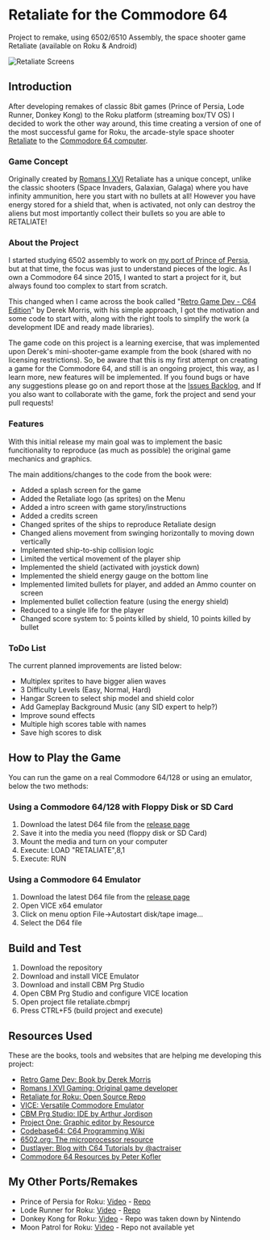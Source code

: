 # Retaliate for the Commodore 64
Project to remake, using 6502/6510 Assembly, the space shooter game Retaliate (available on Roku & Android)

![Retaliate Screens](http://lvcabral.com/images/C64/RetaliateScreens.png)

## Introduction
After developing remakes of classic 8bit games (Prince of Persia, Lode Runner, Donkey Kong) to the Roku platform (streaming box/TV OS)
I decided to work the other way around, this time creating a version of one of the most successful game for Roku, the arcade-style 
space shooter [Retaliate](https://channelstore.roku.com/details/53540/retaliate) to the [Commodore 64 computer](https://en.wikipedia.org/wiki/Commodore_64).

### Game Concept
Originally created by [Romans I XVI](https://www.romansixvigaming.com/) Retaliate has a unique concept, unlike the classic shooters (Space Invaders, Galaxian, Galaga)
where you have infinity ammunition, here you start with no bullets at all! However you have energy stored for a shield that, 
when is activated, not only can destroy the aliens but most importantly collect their bullets so you are able to RETALIATE!

### About the Project
I started studying 6502 assembly to work on [my port of Prince of Persia](https://github.com/lvcabral/Prince-of-Persia-Roku), but at that time, the focus was just to understand 
pieces of the logic. As I own a Commodore 64 since 2015, I wanted to start a project for it, but always found too complex to start 
from scratch.

This changed when I came across the book called "[Retro Game Dev - C64 Edition](http://amzn.to/2Dbftp7)" by Derek Morris, with his simple approach, I got the motivation 
and some code to start with, along with the right tools to simplify the work (a development IDE and ready made libraries).

The game code on this project is a learning exercise, that was implemented upon Derek's mini-shooter-game example from 
the book (shared with no licensing restrictions). So, be aware that this is my first attempt on creating a game 
for the Commodore 64, and still is an ongoing project, this way, as I learn more, new features will be implemented.
If you found bugs or have any suggestions please go on and report those at the [Issues Backlog](https://github.com/lvcabral/retaliate64/issues), 
and If you also want to collaborate with the game, fork the project and send your pull requests!

### Features
With this initial release my main goal was to implement the basic funcitionality to reproduce (as much as possible) the original game mechanics and graphics.

The main additions/changes to the code from the book were:

- Added a splash screen for the game
- Added the Retaliate logo (as sprites) on the Menu
- Added a intro screen with game story/instructions
- Added a credits screen
- Changed sprites of the ships to reproduce Retaliate design
- Changed aliens movement from swinging horizontally to moving down vertically
- Implemented ship-to-ship collision logic
- Limited the vertical movement of the player ship
- Implemented the shield (activated with joystick down)
- Implemented the shield energy gauge on the bottom line
- Implemented limited bullets for player, and added an Ammo counter on screen
- Implemented bullet collection feature (using the energy shield)
- Reduced to a single life for the player
- Changed score system to: 5 points killed by shield, 10 points killed by bullet

### ToDo List
The current planned improvements are listed below:

- Multiplex sprites to have bigger alien waves
- 3 Difficulty Levels (Easy, Normal, Hard)
- Hangar Screen to select ship model and shield color
- Add Gameplay Background Music (any SID expert to help?)
- Improve sound effects
- Multiple high scores table with names
- Save high scores to disk

## How to Play the Game
You can run the game on a real Commodore 64/128 or using an emulator, below the two methods:

### Using a Commodore 64/128 with Floppy Disk or SD Card

1.	Download the latest D64 file from the [release page](https://github.com/lvcabral/retaliate64/releases)
2.	Save it into the media you need (floppy disk or SD Card) 
3.	Mount the media and turn on your computer
4.  Execute: LOAD "RETALIATE",8,1
5.	Execute: RUN

### Using a Commodore 64 Emulator

1.	Download the latest D64 file from the [release page](https://github.com/lvcabral/retaliate64/releases)
2.	Open VICE x64 emulator
3.	Click on menu option File->Autostart disk/tape image... 
4.  Select the D64 file

## Build and Test

1.	Download the repository
2.	Download and install VICE Emulator
3.	Download and install CBM Prg Studio
4.	Open CBM Prg Studio and configure VICE location
5.	Open project file retaliate.cbmprj
6.	Press CTRL+F5 (build project and execute)

## Resources Used
These are the books, tools and websites that are helping me developing this project:

- [Retro Game Dev: Book by Derek Morris](https://www.retrogamedev.com/)
- [Romans I XVI Gaming: Original game developer](https://www.romansixvigaming.com/)
- [Retaliate for Roku: Open Source Repo](https://github.com/Romans-I-XVI/Roku-Retaliate-Channel-Open-Source)
- [VICE: Versatile Commodore Emulator](http://vice-emu.sourceforge.net/)
- [CBM Prg Studio: IDE by  Arthur Jordison](http://www.ajordison.co.uk/)
- [Project One: Graphic editor by Resource](http://p1.untergrund.net/)
- [Codebase64: C64 Programming Wiki](http://codebase64.org/)
- [6502.org: The microprocessor resource](http://www.6502.org)
- [Dustlayer: Blog with C64 Tutorials by @actraiser](http://dustlayer.com/)
- [Commodore 64 Resources by Peter Kofler](http://kofler.dot.at/c64/)

## My Other Ports/Remakes

- Prince of Persia for Roku: [Video](https://www.youtube.com/watch?v=gFOKxBuw66o&t=1s) - [Repo](https://github.com/lvcabral/Prince-of-Persia-Roku)
- Lode Runner for Roku: [Video](https://www.youtube.com/watch?v=PizGMcdjIqQ&t=17s) - [Repo](https://github.com/lvcabral/Lode-Runner-Roku)
- Donkey Kong for Roku: [Video](https://www.youtube.com/watch?v=NA59qZk7fQU) - Repo was taken down by Nintendo
- Moon Patrol for Roku: [Video](https://www.youtube.com/watch?v=JNLBkOXiTQU) - Repo not available yet
